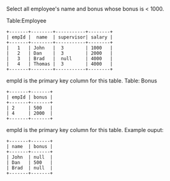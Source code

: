 Select all employee's name and bonus whose bonus is < 1000.

Table:Employee
```
+-------+--------+-----------+--------+
| empId |  name  | supervisor| salary |
+-------+--------+-----------+--------+
|   1   | John   |  3        | 1000   |
|   2   | Dan    |  3        | 2000   |
|   3   | Brad   |  null     | 4000   |
|   4   | Thomas |  3        | 4000   |
+-------+--------+-----------+--------+
```
empId is the primary key column for this table.
Table: Bonus
```
+-------+-------+
| empId | bonus |
+-------+-------+
| 2     | 500   |
| 4     | 2000  |
+-------+-------+
```
empId is the primary key column for this table.
Example ouput:
```
+-------+-------+
| name  | bonus |
+-------+-------+
| John  | null  |
| Dan   | 500   |
| Brad  | null  |
+-------+-------+
```
